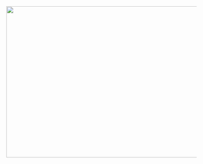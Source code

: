 
<a href="https://github.com/anuraghazra/github-readme-stats">
  <img height=400 width=600 align="center" src="https://github-readme-stats.vercel.app/api?username=xarlos89&show_icons=true&theme=dark" />
</a>



